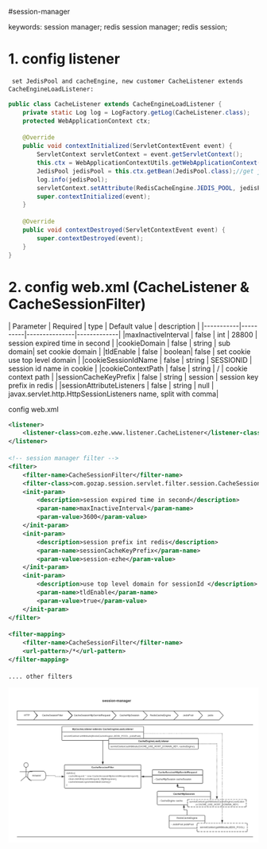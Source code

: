 #session-manager

keywords: session manager; redis session manager; redis session;


# 1. config listener

     set JedisPool and cacheEngine, new customer CacheListener extends CacheEngineLoadListener:

````java
public class CacheListener extends CacheEngineLoadListener {
    private static Log log = LogFactory.getLog(CacheListener.class);
    protected WebApplicationContext ctx;

    @Override
    public void contextInitialized(ServletContextEvent event) {
        ServletContext servletContext = event.getServletContext();
        this.ctx = WebApplicationContextUtils.getWebApplicationContext(servletContext);//get spring ctx
        JedisPool jedisPool = this.ctx.getBean(JedisPool.class);//get jedisPool with spring
        log.info(jedisPool);
        servletContext.setAttribute(RedisCacheEngine.JEDIS_POOL, jedisPool);
        super.contextInitialized(event);
    }

    @Override
    public void contextDestroyed(ServletContextEvent event) {
        super.contextDestroyed(event);
    }
}
````

# 2. config web.xml (CacheListener & CacheSessionFilter)

| Parameter | Required | type | Default value | description |
|-----------|----------|---------------|-------------|
|maxInactiveInterval | false | int | 28800 | session expired time in second |
|cookieDomain      | false | string | sub domain| set cookie domain |
|tldEnable         | false | boolean| false     | set cookie use top level domain |
|cookieSessionIdName | false | string | SESSIONID | session id name in cookie |
|cookieContextPath | false | string | /         | cookie context path |
|sessionCacheKeyPrefix     | false | string | session | session key prefix in redis |
|sessionAttributeListeners | false | string | null    | javax.servlet.http.HttpSessionListeners name, split with comma|

config web.xml

````xml
<listener>
    <listener-class>com.ezhe.www.listener.CacheListener</listener-class>
</listener>

<!-- session manager filter -->
<filter>
    <filter-name>CacheSessionFilter</filter-name>
    <filter-class>com.gozap.session.servlet.filter.session.CacheSessionFilter</filter-class>
    <init-param>
        <description>session expired time in second</description>
        <param-name>maxInactiveInterval</param-name>
        <param-value>3600</param-value>
    </init-param>
    <init-param>
        <description>session prefix int redis</description>
        <param-name>sessionCacheKeyPrefix</param-name>
        <param-value>session-ezhe</param-value>
    </init-param>
    <init-param>
        <description>use top level domain for sessionId </description>
        <param-name>tldEnable</param-name>
        <param-value>true</param-value>
    </init-param>
</filter>

<filter-mapping>
    <filter-name>CacheSessionFilter</filter-name>
    <url-pattern>/*</url-pattern>
</filter-mapping>

.... other filters

````


![session-manager](doc/session-manager.png)
